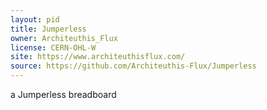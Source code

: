```yaml
---
layout: pid
title: Jumperless
owner: Architeuthis_Flux
license: CERN-OHL-W
site: https://www.architeuthisflux.com/
source: https://github.com/Architeuthis-Flux/Jumperless
---
```

a Jumperless breadboard
